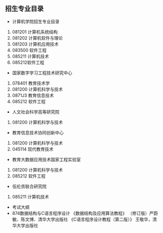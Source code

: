## 招生专业目录
* 计算机学院招生专业目录
1. 081201 计算机系统结构 
2. 081202 计算机软件与理论
3. 081203 计算机应用技术
4. 083500 软件工程
5. 085211 计算机技术
6. 085212软件工程
* 国家数字学习工程技术研究中心
1. 078401 教育技术学
2. 081200 计算机科学与技术
3. 0871J3 教育信息技术
4. 085212 软件工程
* 人文社会科学高等研究院
1. 081200 计算机科学与技术
* 教育信息技术协同创新中心
1. 081200 计算机科学与技术
2. 045114 现代教育技术
* 教育大数据应用技术国家工程实验室
1. 081200 计算机科学与技术
2. 085212 软件工程
* 伍伦贡联合研究院
1. 085211 计算机技术

* 考试大纲
* 874数据结构与C语言程序设计
《数据结构及应用算法教程》 （修订版）严蔚敏、陈文博、清华大学出版社
《C语言程序设计教程（第二版）》 王敬华，清华大学出版社
